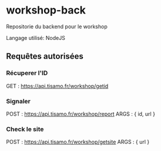 # workshop-back

Repositorie du backend pour le workshop

Langage utilisé: NodeJS

## Requêtes autorisées

### Récuperer l'ID
GET : https://api.tisamo.fr/workshop/getid

### Signaler

POST : https://api.tisamo.fr/workshop/report
ARGS : { id, url }

### Check le site
POST : https://api.tisamo.fr/workshop/getsite
ARGS : { url }
